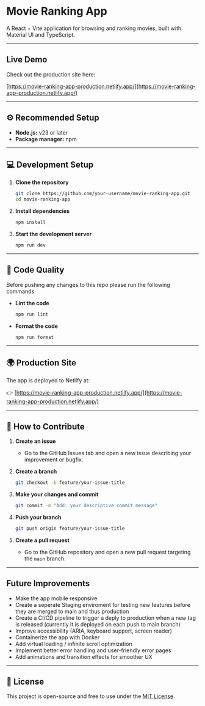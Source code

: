 # Movie Ranking App

A React + Vite application for browsing and ranking movies, built with Material UI and TypeScript.

---

## Live Demo

Check out the production site here:

[https://movie-ranking-app-production.netlify.app/](https://movie-ranking-app-production.netlify.app/)

---

## ⚙️ Recommended Setup

* **Node.js:** v23 or later
* **Package manager:** npm

---

## 💻 Development Setup

1. **Clone the repository**

   ```bash
   git clone https://github.com/your-username/movie-ranking-app.git
   cd movie-ranking-app
   ```

2. **Install dependencies**

   ```bash
   npm install
   ```

3. **Start the development server**

   ```bash
   npm run dev
   ```

---

## 🧹 Code Quality

Before pushing any changes to this repo please run the following commands

* **Lint the code**

  ```bash
  npm run lint
  ```

* **Format the code**

  ```bash
  npm run format
  ```

---

## 🌍 Production Site

The app is deployed to Netlify at:

👉 [https://movie-ranking-app-production.netlify.app/](https://movie-ranking-app-production.netlify.app/)

---

## 🤝 How to Contribute

1. **Create an issue**

   * Go to the GitHub Issues tab and open a new issue describing your improvement or bugfix.

2. **Create a branch**

   ```bash
   git checkout -b feature/your-issue-title
   ```

3. **Make your changes and commit**

   ```bash
   git commit -m "Add: your descriptive commit message"
   ```

4. **Push your branch**

   ```bash
   git push origin feature/your-issue-title
   ```

5. **Create a pull request**

   * Go to the GitHub repository and open a new pull request targeting the `main` branch.

---

##  Future Improvements

* Make the app mobile responsive
* Create a seperate Staging enviroment for testing new features before they are merged to main and thus production
* Create a CI/CD pipeline to trigger a deply to production when a new tag is released (currently it is deployed on each push to main branch)
* Improve accessibility (ARIA, keyboard support, screen reader)
* Containerize the app with Docker
* Add virtual loading / infinite scroll optimization
* Implement better error handling and user-friendly error pages
* Add animations and transition effects for smoother UX

---

## 📄 License

This project is open-source and free to use under the [MIT License](LICENSE).

